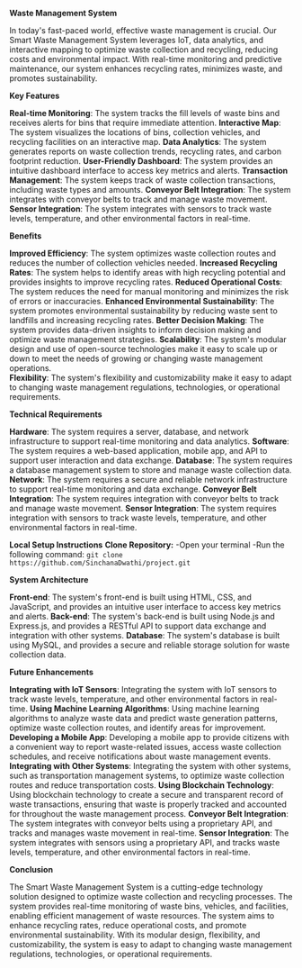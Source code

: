 **Waste Management System**

In today's fast-paced world, effective waste management is crucial. Our Smart Waste Management System leverages IoT, data analytics, and interactive mapping to optimize waste collection and recycling, reducing costs and environmental impact. With real-time monitoring and predictive maintenance, our system enhances recycling rates, minimizes waste, and promotes sustainability.

**Key Features**

**Real-time Monitoring**: The system tracks the fill levels of waste bins and receives alerts for bins that require immediate attention.
**Interactive Map**: The system visualizes the locations of bins, collection vehicles, and recycling facilities on an interactive map.
**Data Analytics**: The system generates reports on waste collection trends, recycling rates, and carbon footprint reduction.
**User-Friendly Dashboard**: The system provides an intuitive dashboard interface to access key metrics and alerts.
**Transaction Management**: The system keeps track of waste collection transactions, including waste types and amounts.
**Conveyor Belt Integration**: The system integrates with conveyor belts to track and manage waste movement.
**Sensor Integration**: The system integrates with sensors to track waste levels, temperature, and other environmental factors in real-time.

**Benefits**

**Improved Efficiency**: The system optimizes waste collection routes and reduces the number of collection vehicles needed.
**Increased Recycling Rates**: The system helps to identify areas with high recycling potential and provides insights to improve recycling rates.
**Reduced Operational Costs**: The system reduces the need for manual monitoring and minimizes the risk of errors or inaccuracies.
**Enhanced Environmental Sustainability**: The system promotes environmental sustainability by reducing waste sent to landfills and increasing recycling rates.
**Better Decision Making**: The system provides data-driven insights to inform decision making and optimize waste management strategies.
**Scalability**: The system's modular design and use of open-source technologies make it easy to scale up or down to meet the needs of growing or changing waste management operations.                              
**Flexibility**: The system's flexibility and customizability make it easy to adapt to changing waste management regulations, technologies, or operational requirements.

**Technical Requirements**

**Hardware**: The system requires a server, database, and network infrastructure to support real-time monitoring and data analytics.
**Software**: The system requires a web-based application, mobile app, and API to support user interaction and data exchange.
**Database**: The system requires a database management system to store and manage waste collection data.
**Network**: The system requires a secure and reliable network infrastructure to support real-time monitoring and data exchange.
**Conveyor Belt Integration**: The system requires integration with conveyor belts to track and manage waste movement.
**Sensor Integration**: The system requires integration with sensors to track waste levels, temperature, and other environmental factors in real-time.

**Local Setup Instructions**
**Clone Repository:**
-Open your terminal
-Run the following command:
`git clone https://github.com/SinchanaDwathi/project.git`

**System Architecture**

**Front-end**: The system's front-end is built using HTML, CSS, and JavaScript, and provides an intuitive user interface to access key metrics and alerts.
**Back-end**: The system's back-end is built using Node.js and Express.js, and provides a RESTful API to support data exchange and integration with other systems.
**Database**: The system's database is built using MySQL, and provides a secure and reliable storage solution for waste collection data.

**Future Enhancements**

**Integrating with IoT Sensors**: Integrating the system with IoT sensors to track waste levels, temperature, and other environmental factors in real-time.
**Using Machine Learning Algorithms**: Using machine learning algorithms to analyze waste data and predict waste generation patterns, optimize waste collection routes, and identify areas for improvement.
**Developing a Mobile App**: Developing a mobile app to provide citizens with a convenient way to report waste-related issues, access waste collection schedules, and receive notifications about waste management events.
**Integrating with Other Systems**: Integrating the system with other systems, such as transportation management systems, to optimize waste collection routes and reduce transportation costs.
**Using Blockchain Technology**: Using blockchain technology to create a secure and transparent record of waste transactions, ensuring that waste is properly tracked and accounted for throughout the waste management process.
**Conveyor Belt Integration**: The system integrates with conveyor belts using a proprietary API, and tracks and manages waste movement in real-time.
**Sensor Integration**: The system integrates with sensors using a proprietary API, and tracks waste levels, temperature, and other environmental factors in real-time.

**Conclusion**

The Smart Waste Management System is a cutting-edge technology solution designed to optimize waste collection and recycling processes. The system provides real-time monitoring of waste bins, vehicles, and facilities, enabling efficient management of waste resources. The system aims to enhance recycling rates, reduce operational costs, and promote environmental sustainability. With its modular design, flexibility, and customizability, the system is easy to adapt to changing waste management regulations, technologies, or operational requirements.
